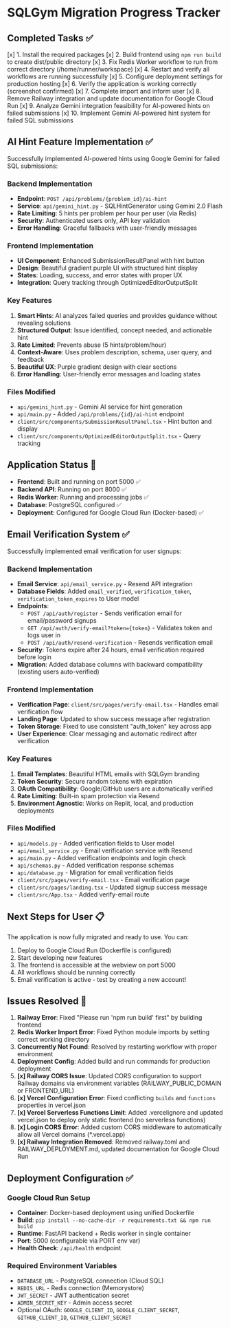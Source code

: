 # SQLGym Migration Progress Tracker

## Completed Tasks ✅

[x] 1. Install the required packages
[x] 2. Build frontend using `npm run build` to create dist/public directory
[x] 3. Fix Redis Worker workflow to run from correct directory (/home/runner/workspace)
[x] 4. Restart and verify all workflows are running successfully
[x] 5. Configure deployment settings for production hosting
[x] 6. Verify the application is working correctly (screenshot confirmed)
[x] 7. Complete import and inform user
[x] 8. Remove Railway integration and update documentation for Google Cloud Run
[x] 9. Analyze Gemini integration feasibility for AI-powered hints on failed submissions
[x] 10. Implement Gemini AI-powered hint system for failed SQL submissions

## AI Hint Feature Implementation ✅

Successfully implemented AI-powered hints using Google Gemini for failed SQL submissions:

### Backend Implementation
- **Endpoint**: `POST /api/problems/{problem_id}/ai-hint`
- **Service**: `api/gemini_hint.py` - SQLHintGenerator using Gemini 2.0 Flash
- **Rate Limiting**: 5 hints per problem per hour per user (via Redis)
- **Security**: Authenticated users only, API key validation
- **Error Handling**: Graceful fallbacks with user-friendly messages

### Frontend Implementation
- **UI Component**: Enhanced SubmissionResultPanel with hint button
- **Design**: Beautiful gradient purple UI with structured hint display
- **States**: Loading, success, and error states with proper UX
- **Integration**: Query tracking through OptimizedEditorOutputSplit

### Key Features
1. **Smart Hints**: AI analyzes failed queries and provides guidance without revealing solutions
2. **Structured Output**: Issue identified, concept needed, and actionable hint
3. **Rate Limited**: Prevents abuse (5 hints/problem/hour)
4. **Context-Aware**: Uses problem description, schema, user query, and feedback
5. **Beautiful UX**: Purple gradient design with clear sections
6. **Error Handling**: User-friendly error messages and loading states

### Files Modified
- `api/gemini_hint.py` - Gemini AI service for hint generation
- `api/main.py` - Added `/api/problems/{id}/ai-hint` endpoint
- `client/src/components/SubmissionResultPanel.tsx` - Hint button and display
- `client/src/components/OptimizedEditorOutputSplit.tsx` - Query tracking

## Application Status 🚀

- **Frontend**: Built and running on port 5000 ✅
- **Backend API**: Running on port 8000 ✅
- **Redis Worker**: Running and processing jobs ✅
- **Database**: PostgreSQL configured ✅
- **Deployment**: Configured for Google Cloud Run (Docker-based) ✅

## Email Verification System ✅

Successfully implemented email verification for user signups:

### Backend Implementation
- **Email Service**: `api/email_service.py` - Resend API integration
- **Database Fields**: Added `email_verified`, `verification_token`, `verification_token_expires` to User model
- **Endpoints**: 
  - `POST /api/auth/register` - Sends verification email for email/password signups
  - `GET /api/auth/verify-email?token={token}` - Validates token and logs user in
  - `POST /api/auth/resend-verification` - Resends verification email
- **Security**: Tokens expire after 24 hours, email verification required before login
- **Migration**: Added database columns with backward compatibility (existing users auto-verified)

### Frontend Implementation
- **Verification Page**: `client/src/pages/verify-email.tsx` - Handles email verification flow
- **Landing Page**: Updated to show success message after registration
- **Token Storage**: Fixed to use consistent "auth_token" key across app
- **User Experience**: Clear messaging and automatic redirect after verification

### Key Features
1. **Email Templates**: Beautiful HTML emails with SQLGym branding
2. **Token Security**: Secure random tokens with expiration
3. **OAuth Compatibility**: Google/GitHub users are automatically verified
4. **Rate Limiting**: Built-in spam protection via Resend
5. **Environment Agnostic**: Works on Replit, local, and production deployments

### Files Modified
- `api/models.py` - Added verification fields to User model
- `api/email_service.py` - Email verification service with Resend
- `api/main.py` - Added verification endpoints and login check
- `api/schemas.py` - Added verification response schemas
- `api/database.py` - Migration for email verification fields
- `client/src/pages/verify-email.tsx` - Email verification page
- `client/src/pages/landing.tsx` - Updated signup success message
- `client/src/App.tsx` - Added verify-email route

## Next Steps for User 📋

The application is now fully migrated and ready to use. You can:
1. Deploy to Google Cloud Run (Dockerfile is configured)
2. Start developing new features
3. The frontend is accessible at the webview on port 5000
4. All workflows should be running correctly
5. Email verification is active - test by creating a new account!

## Issues Resolved 🔧

1. **Railway Error**: Fixed "Please run 'npm run build' first" by building frontend
2. **Redis Worker Import Error**: Fixed Python module imports by setting correct working directory
3. **Concurrently Not Found**: Resolved by restarting workflow with proper environment
4. **Deployment Config**: Added build and run commands for production deployment
5. **[x] Railway CORS Issue**: Updated CORS configuration to support Railway domains via environment variables (RAILWAY_PUBLIC_DOMAIN or FRONTEND_URL)
6. **[x] Vercel Configuration Error**: Fixed conflicting `builds` and `functions` properties in vercel.json
7. **[x] Vercel Serverless Functions Limit**: Added .vercelignore and updated vercel.json to deploy only static frontend (no serverless functions)
8. **[x] Login CORS Error**: Added custom CORS middleware to automatically allow all Vercel domains (*.vercel.app)
9. **[x] Railway Integration Removed**: Removed railway.toml and RAILWAY_DEPLOYMENT.md, updated documentation for Google Cloud Run

## Deployment Configuration ✅

### Google Cloud Run Setup
- **Container**: Docker-based deployment using unified Dockerfile
- **Build**: `pip install --no-cache-dir -r requirements.txt && npm run build`
- **Runtime**: FastAPI backend + Redis worker in single container
- **Port**: 5000 (configurable via PORT env var)
- **Health Check**: `/api/health` endpoint

### Required Environment Variables
- `DATABASE_URL` - PostgreSQL connection (Cloud SQL)
- `REDIS_URL` - Redis connection (Memorystore)
- `JWT_SECRET` - JWT authentication secret
- `ADMIN_SECRET_KEY` - Admin access secret
- Optional OAuth: `GOOGLE_CLIENT_ID`, `GOOGLE_CLIENT_SECRET`, `GITHUB_CLIENT_ID`, `GITHUB_CLIENT_SECRET`
